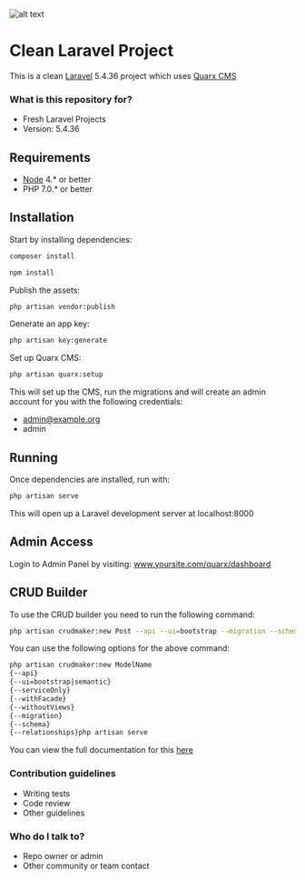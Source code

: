 ![alt text](http://www.knocktechbd.com/images/technology/laravel.png)

# Clean Laravel Project

This is a clean [Laravel](https://laravel.com/) 5.4.36 project which uses [Quarx CMS](https://docs.quarxcms.com/)

### What is this repository for? ###

* Fresh Laravel Projects
* Version: 5.4.36


## Requirements

- [Node](https://nodejs.org) 4.* or better
- PHP 7.0.* or better


## Installation

Start by installing dependencies:

```sh
composer install
```


```sh
npm install
```


Publish the assets:

```sh
php artisan vendor:publish
```

Generate an app key:

```sh
php artisan key:generate
```

Set up Quarx CMS:
```sh
php artisan quarx:setup
```
This will set up the CMS, run the migrations and will create an admin account for you with the following credentials:

* admin@example.org
* admin


## Running

Once dependencies are installed, run with:

```sh
php artisan serve
```
This will open up a Laravel development server at localhost:8000


## Admin Access
Login to Admin Panel by visiting: www.yoursite.com/quarx/dashboard



## CRUD Builder
To use the CRUD builder you need to run the following command:
```sh
php artisan crudmaker:new Post --api --ui=bootstrap --migration --schema="id:increments,name:string,author:string" --relationships="belongsToMany|\App\Models\Tag|tags"
```
You can use the following options for the above command:
```sh
php artisan crudmaker:new ModelName
{--api}
{--ui=bootstrap|semantic}
{--serviceOnly}
{--withFacade}
{--withoutViews}
{--migration}
{--schema}
{--relationships}php artisan serve
```

You can view the full documentation for this [here](https://laracogs.com/docs/services/crud/)  

### Contribution guidelines ###

* Writing tests
* Code review
* Other guidelines

### Who do I talk to? ###

* Repo owner or admin
* Other community or team contact